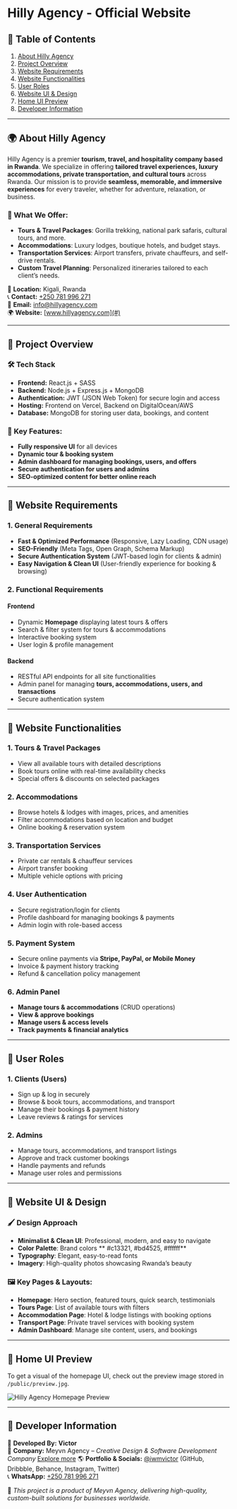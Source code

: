 # Hilly Agency - Official Website

## 📌 Table of Contents

1. [About Hilly Agency](#about-hilly-agency)
2. [Project Overview](#project-overview)
3. [Website Requirements](#website-requirements)
4. [Website Functionalities](#website-functionalities)
5. [User Roles](#user-roles)
6. [Website UI & Design](#website-ui--design)
7. [Home UI Preview](#home-ui-preview)
8. [Developer Information](#developer-information)

---

## 🌍 About Hilly Agency

Hilly Agency is a premier **tourism, travel, and hospitality company based in Rwanda**. We specialize in offering **tailored travel experiences, luxury accommodations, private transportation, and cultural tours** across Rwanda. Our mission is to provide **seamless, memorable, and immersive experiences** for every traveler, whether for adventure, relaxation, or business.

### **📌 What We Offer:**

- **Tours & Travel Packages**: Gorilla trekking, national park safaris, cultural tours, and more.
- **Accommodations**: Luxury lodges, boutique hotels, and budget stays.
- **Transportation Services**: Airport transfers, private chauffeurs, and self-drive rentals.
- **Custom Travel Planning**: Personalized itineraries tailored to each client’s needs.

📍 **Location:** Kigali, Rwanda  
📞 **Contact:** [+250 781 996 271](https://wa.me/250781996271)  
📧 **Email:** info@hillyagency.com  
🌍 **Website:** [www.hillyagency.com](#)

---

## 📌 Project Overview

### **🛠 Tech Stack**

- **Frontend:** React.js + SASS
- **Backend:** Node.js + Express.js + MongoDB
- **Authentication:** JWT (JSON Web Token) for secure login and access
- **Hosting:** Frontend on Vercel, Backend on DigitalOcean/AWS
- **Database:** MongoDB for storing user data, bookings, and content

### **🌟 Key Features:**

- **Fully responsive UI** for all devices
- **Dynamic tour & booking system**
- **Admin dashboard for managing bookings, users, and offers**
- **Secure authentication for users and admins**
- **SEO-optimized content for better online reach**

---

## 📌 Website Requirements

### **1. General Requirements**

- **Fast & Optimized Performance** (Responsive, Lazy Loading, CDN usage)
- **SEO-Friendly** (Meta Tags, Open Graph, Schema Markup)
- **Secure Authentication System** (JWT-based login for clients & admin)
- **Easy Navigation & Clean UI** (User-friendly experience for booking & browsing)

### **2. Functional Requirements**

#### **Frontend**

- Dynamic **Homepage** displaying latest tours & offers
- Search & filter system for tours & accommodations
- Interactive booking system
- User login & profile management

#### **Backend**

- RESTful API endpoints for all site functionalities
- Admin panel for managing **tours, accommodations, users, and transactions**
- Secure authentication system

---

## 📌 Website Functionalities

### **1. Tours & Travel Packages**

- View all available tours with detailed descriptions
- Book tours online with real-time availability checks
- Special offers & discounts on selected packages

### **2. Accommodations**

- Browse hotels & lodges with images, prices, and amenities
- Filter accommodations based on location and budget
- Online booking & reservation system

### **3. Transportation Services**

- Private car rentals & chauffeur services
- Airport transfer booking
- Multiple vehicle options with pricing

### **4. User Authentication**

- Secure registration/login for clients
- Profile dashboard for managing bookings & payments
- Admin login with role-based access

### **5. Payment System**

- Secure online payments via **Stripe, PayPal, or Mobile Money**
- Invoice & payment history tracking
- Refund & cancellation policy management

### **6. Admin Panel**

- **Manage tours & accommodations** (CRUD operations)
- **View & approve bookings**
- **Manage users & access levels**
- **Track payments & financial analytics**

---

## 📌 User Roles

### **1. Clients (Users)**

- Sign up & log in securely
- Browse & book tours, accommodations, and transport
- Manage their bookings & payment history
- Leave reviews & ratings for services

### **2. Admins**

- Manage tours, accommodations, and transport listings
- Approve and track customer bookings
- Handle payments and refunds
- Manage user roles and permissions

---

## 📌 Website UI & Design

### **🖌 Design Approach**

- **Minimalist & Clean UI**: Professional, modern, and easy to navigate
- **Color Palette**: Brand colors ** #c13321, #bd4525, #ffffff**
- **Typography**: Elegant, easy-to-read fonts
- **Imagery**: High-quality photos showcasing Rwanda’s beauty

### **🖼 Key Pages & Layouts:**

- **Homepage**: Hero section, featured tours, quick search, testimonials
- **Tours Page**: List of available tours with filters
- **Accommodation Page**: Hotel & lodge listings with booking options
- **Transport Page**: Private travel services with booking system
- **Admin Dashboard**: Manage site content, users, and bookings

---

## 📌 Home UI Preview

To get a visual of the homepage UI, check out the preview image stored in `/public/preview.jpg`.

![Hilly Agency Homepage Preview](public/preview.jpg)

---

## 📌 Developer Information

👤 **Developed By:** **Victor**  
💼 **Company:** Meyvn Agency – _Creative Design & Software Development Company_ [Explore more](https://meyvn.vercel.app)
🌎 **Portfolio & Socials:** [@iwmvictor](https://iwmvictor.vercel.app) (GitHub, Dribbble, Behance, Instagram, Twitter)  
📞 **WhatsApp:** [+250 781 996 271](https://wa.me/250781996271)

🚀 _This project is a product of Meyvn Agency, delivering high-quality, custom-built solutions for businesses worldwide._
